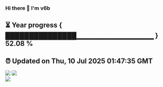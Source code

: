 ### Hi there 👋  I'm v6b  
⏳ Year progress { ███████████████▁▁▁▁▁▁▁▁▁▁▁▁▁▁▁ } 52.08 %
---
⏰ Updated on Thu, 10 Jul 2025 01:47:35 GMT
---
![](https://github-readme-stats.vercel.app/api?username=v6b&bg_color=30,e96443,904e95&title_color=fff&text_color=fff&layout=compact)
![](https://github-readme-stats.vercel.app/api/top-langs/?username=v6b&layout=compact&bg_color=30,e96443,904e95&title_color=fff&text_color=fff)  
![](https://gcore.jsdelivr.net/gh/v6b/v6b@main/assets/github-contribution-grid-snake.svg)

